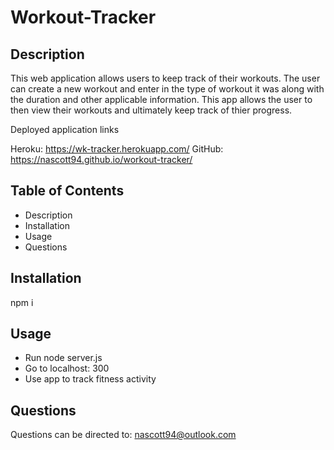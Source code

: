 # Workout-Tracker

## Description

This web application allows users to keep track of their workouts. The user can create a new workout and enter in the type of workout it was along with the duration and other applicable information. This app allows the user to then view their workouts and ultimately keep track of thier progress.

Deployed application links

Heroku: https://wk-tracker.herokuapp.com/
GitHub: https://nascott94.github.io/workout-tracker/

## Table of Contents

- Description
- Installation
- Usage
- Questions

## Installation

npm i

## Usage

- Run node server.js
- Go to localhost: 300
- Use app to track fitness activity

## Questions

Questions can be directed to: nascott94@outlook.com
